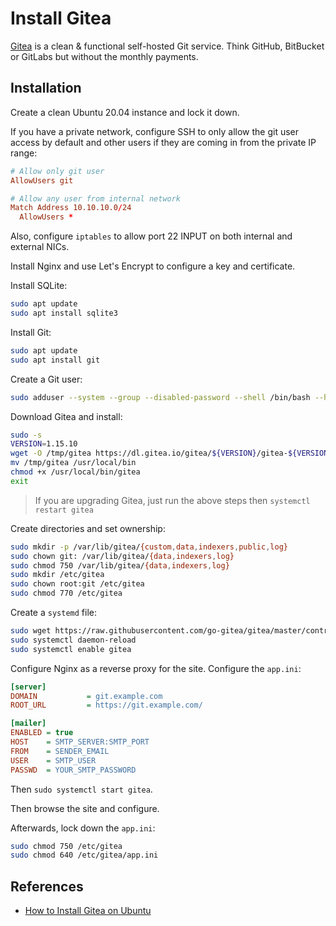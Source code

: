 # Install Gitea

[Gitea](https://gitea.io/) is a clean & functional self-hosted Git service.  Think GitHub, BitBucket or GitLabs but without the monthly payments.

## Installation

Create a clean Ubuntu 20.04 instance and lock it down.

If you have a private network, configure SSH to only allow the git user access by default and other users if they are coming in from the private IP range:

```conf
# Allow only git user
AllowUsers git

# Allow any user from internal network
Match Address 10.10.10.0/24
  AllowUsers *
```

Also, configure `iptables` to allow port 22 INPUT on both internal and external NICs.

Install Nginx and use Let's Encrypt to configure a key and certificate.

Install SQLite:

```bash
sudo apt update
sudo apt install sqlite3
```

Install Git:

```bash
sudo apt update
sudo apt install git
```

Create a Git user:

```bash
sudo adduser --system --group --disabled-password --shell /bin/bash --home /home/git --gecos 'Git Version Control' git
```

Download Gitea and install:

```bash
sudo -s
VERSION=1.15.10
wget -O /tmp/gitea https://dl.gitea.io/gitea/${VERSION}/gitea-${VERSION}-linux-amd64
mv /tmp/gitea /usr/local/bin
chmod +x /usr/local/bin/gitea
exit
```

> If you are upgrading Gitea, just run the above steps then `systemctl restart gitea`

Create directories and set ownership:

```bash
sudo mkdir -p /var/lib/gitea/{custom,data,indexers,public,log}
sudo chown git: /var/lib/gitea/{data,indexers,log}
sudo chmod 750 /var/lib/gitea/{data,indexers,log}
sudo mkdir /etc/gitea
sudo chown root:git /etc/gitea
sudo chmod 770 /etc/gitea
```

Create a `systemd` file:

```bash
sudo wget https://raw.githubusercontent.com/go-gitea/gitea/master/contrib/systemd/gitea.service -P /etc/systemd/system/
sudo systemctl daemon-reload
sudo systemctl enable gitea
```

Configure Nginx as a reverse proxy for the site.  Configure the `app.ini`:

```ini
[server]
DOMAIN           = git.example.com
ROOT_URL         = https://git.example.com/

[mailer]
ENABLED = true
HOST    = SMTP_SERVER:SMTP_PORT
FROM    = SENDER_EMAIL
USER    = SMTP_USER
PASSWD  = YOUR_SMTP_PASSWORD
```

Then `sudo systemctl start gitea`.

Then browse the site and configure.

Afterwards, lock down the `app.ini`:

```bash
sudo chmod 750 /etc/gitea
sudo chmod 640 /etc/gitea/app.ini
```

## References

- [How to Install Gitea on Ubuntu](https://linuxize.com/post/how-to-install-gitea-on-ubuntu-18-04/)